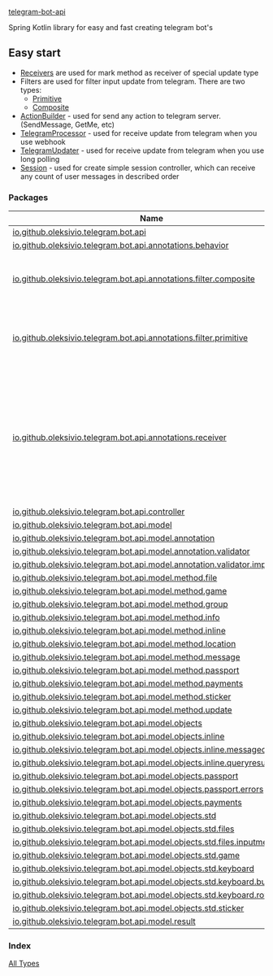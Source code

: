 [telegram-bot-api](./index.md)

Spring Kotlin library for easy and fast creating telegram bot's

## Easy start

* [Receivers](io.github.oleksivio.telegram.bot.api.annotations.receiver/index.md) are used for mark method as
receiver of special update type
* Filters are used for filter input update from telegram. There are two types:
  * [Primitive](io.github.oleksivio.telegram.bot.api.annotations.filter.primitive/index.md)
  * [Composite](io.github.oleksivio.telegram.bot.api.annotations.filter.composite/index.md)
* [ActionBuilder](io.github.oleksivio.telegram.bot.api.controller/-action-builder/index.md) - used for send any action to telegram 
server. (SendMessage, GetMe, etc)
* [TelegramProcessor](io.github.oleksivio.telegram.bot.api.controller/-telegram-processor/index.md) - used for receive update from 
 telegram when you use webhook
* [TelegramUpdater](io.github.oleksivio.telegram.bot.api.controller/-telegram-updater/index.md) - used for receive update from 
telegram when you use long polling
* [Session](io.github.oleksivio.telegram.bot.api.annotations.behavior/-session/index.md) - used for create simple session 
controller, which can receive any count of user messages in described order

### Packages

| Name | Summary |
|---|---|
| [io.github.oleksivio.telegram.bot.api](io.github.oleksivio.telegram.bot.api/index.md) |  |
| [io.github.oleksivio.telegram.bot.api.annotations.behavior](io.github.oleksivio.telegram.bot.api.annotations.behavior/index.md) |  |
| [io.github.oleksivio.telegram.bot.api.annotations.filter.composite](io.github.oleksivio.telegram.bot.api.annotations.filter.composite/index.md) | Package contains composite telegram types filters |
| [io.github.oleksivio.telegram.bot.api.annotations.filter.primitive](io.github.oleksivio.telegram.bot.api.annotations.filter.primitive/index.md) | Annotations that used for filtering incoming update object.  |
| [io.github.oleksivio.telegram.bot.api.annotations.receiver](io.github.oleksivio.telegram.bot.api.annotations.receiver/index.md) | Package contains all available receivers. Receiver annotation used for  mark function to receive incoming telegram object. |
| [io.github.oleksivio.telegram.bot.api.controller](io.github.oleksivio.telegram.bot.api.controller/index.md) |  |
| [io.github.oleksivio.telegram.bot.api.model](io.github.oleksivio.telegram.bot.api.model/index.md) |  |
| [io.github.oleksivio.telegram.bot.api.model.annotation](io.github.oleksivio.telegram.bot.api.model.annotation/index.md) |  |
| [io.github.oleksivio.telegram.bot.api.model.annotation.validator](io.github.oleksivio.telegram.bot.api.model.annotation.validator/index.md) |  |
| [io.github.oleksivio.telegram.bot.api.model.annotation.validator.impl](io.github.oleksivio.telegram.bot.api.model.annotation.validator.impl/index.md) |  |
| [io.github.oleksivio.telegram.bot.api.model.method.file](io.github.oleksivio.telegram.bot.api.model.method.file/index.md) |  |
| [io.github.oleksivio.telegram.bot.api.model.method.game](io.github.oleksivio.telegram.bot.api.model.method.game/index.md) |  |
| [io.github.oleksivio.telegram.bot.api.model.method.group](io.github.oleksivio.telegram.bot.api.model.method.group/index.md) |  |
| [io.github.oleksivio.telegram.bot.api.model.method.info](io.github.oleksivio.telegram.bot.api.model.method.info/index.md) |  |
| [io.github.oleksivio.telegram.bot.api.model.method.inline](io.github.oleksivio.telegram.bot.api.model.method.inline/index.md) |  |
| [io.github.oleksivio.telegram.bot.api.model.method.location](io.github.oleksivio.telegram.bot.api.model.method.location/index.md) |  |
| [io.github.oleksivio.telegram.bot.api.model.method.message](io.github.oleksivio.telegram.bot.api.model.method.message/index.md) |  |
| [io.github.oleksivio.telegram.bot.api.model.method.passport](io.github.oleksivio.telegram.bot.api.model.method.passport/index.md) |  |
| [io.github.oleksivio.telegram.bot.api.model.method.payments](io.github.oleksivio.telegram.bot.api.model.method.payments/index.md) |  |
| [io.github.oleksivio.telegram.bot.api.model.method.sticker](io.github.oleksivio.telegram.bot.api.model.method.sticker/index.md) |  |
| [io.github.oleksivio.telegram.bot.api.model.method.update](io.github.oleksivio.telegram.bot.api.model.method.update/index.md) |  |
| [io.github.oleksivio.telegram.bot.api.model.objects](io.github.oleksivio.telegram.bot.api.model.objects/index.md) |  |
| [io.github.oleksivio.telegram.bot.api.model.objects.inline](io.github.oleksivio.telegram.bot.api.model.objects.inline/index.md) |  |
| [io.github.oleksivio.telegram.bot.api.model.objects.inline.messagecontent](io.github.oleksivio.telegram.bot.api.model.objects.inline.messagecontent/index.md) |  |
| [io.github.oleksivio.telegram.bot.api.model.objects.inline.queryresult](io.github.oleksivio.telegram.bot.api.model.objects.inline.queryresult/index.md) |  |
| [io.github.oleksivio.telegram.bot.api.model.objects.passport](io.github.oleksivio.telegram.bot.api.model.objects.passport/index.md) |  |
| [io.github.oleksivio.telegram.bot.api.model.objects.passport.errors](io.github.oleksivio.telegram.bot.api.model.objects.passport.errors/index.md) |  |
| [io.github.oleksivio.telegram.bot.api.model.objects.payments](io.github.oleksivio.telegram.bot.api.model.objects.payments/index.md) |  |
| [io.github.oleksivio.telegram.bot.api.model.objects.std](io.github.oleksivio.telegram.bot.api.model.objects.std/index.md) |  |
| [io.github.oleksivio.telegram.bot.api.model.objects.std.files](io.github.oleksivio.telegram.bot.api.model.objects.std.files/index.md) |  |
| [io.github.oleksivio.telegram.bot.api.model.objects.std.files.inputmedia](io.github.oleksivio.telegram.bot.api.model.objects.std.files.inputmedia/index.md) |  |
| [io.github.oleksivio.telegram.bot.api.model.objects.std.game](io.github.oleksivio.telegram.bot.api.model.objects.std.game/index.md) |  |
| [io.github.oleksivio.telegram.bot.api.model.objects.std.keyboard](io.github.oleksivio.telegram.bot.api.model.objects.std.keyboard/index.md) |  |
| [io.github.oleksivio.telegram.bot.api.model.objects.std.keyboard.button](io.github.oleksivio.telegram.bot.api.model.objects.std.keyboard.button/index.md) |  |
| [io.github.oleksivio.telegram.bot.api.model.objects.std.keyboard.row](io.github.oleksivio.telegram.bot.api.model.objects.std.keyboard.row/index.md) |  |
| [io.github.oleksivio.telegram.bot.api.model.objects.std.sticker](io.github.oleksivio.telegram.bot.api.model.objects.std.sticker/index.md) |  |
| [io.github.oleksivio.telegram.bot.api.model.result](io.github.oleksivio.telegram.bot.api.model.result/index.md) |  |

### Index

[All Types](alltypes/index.md)